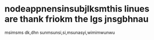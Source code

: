 # nodeappnensinsubjlksmthis linues are thank friokm the lgs jnsgbhnau
msimsms dk,dhn  sunmsunsi,si,msunasyi,wimimwunwu
